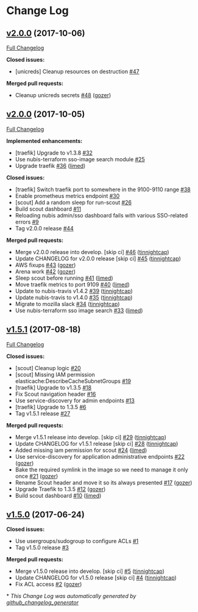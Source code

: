 # Change Log

## [v2.0.0](https://github.com/nubisproject/nubis-sso/tree/v2.0.0) (2017-10-06)
[Full Changelog](https://github.com/nubisproject/nubis-sso/compare/v2.0.0...v2.0.0)

**Closed issues:**

- \[unicreds\] Cleanup resources on destruction [\#47](https://github.com/nubisproject/nubis-sso/issues/47)

**Merged pull requests:**

- Cleanup unicreds secrets [\#48](https://github.com/nubisproject/nubis-sso/pull/48) ([gozer](https://github.com/gozer))

## [v2.0.0](https://github.com/nubisproject/nubis-sso/tree/v2.0.0) (2017-10-05)
[Full Changelog](https://github.com/nubisproject/nubis-sso/compare/v1.5.1...v2.0.0)

**Implemented enhancements:**

- \[traefik\] Upgrade to v1.3.8 [\#32](https://github.com/nubisproject/nubis-sso/issues/32)
- Use nubis-terraform sso-image search module [\#25](https://github.com/nubisproject/nubis-sso/issues/25)
- Upgrade traefik [\#36](https://github.com/nubisproject/nubis-sso/pull/36) ([limed](https://github.com/limed))

**Closed issues:**

- \[traefik\] Switch traefik port to somewhere in the 9100-9110 range [\#38](https://github.com/nubisproject/nubis-sso/issues/38)
- Enable prometheus metrics endpoint [\#30](https://github.com/nubisproject/nubis-sso/issues/30)
- \[scout\] Add a random sleep for run-scout [\#26](https://github.com/nubisproject/nubis-sso/issues/26)
- Build scout dashboard [\#11](https://github.com/nubisproject/nubis-sso/issues/11)
- Reloading nubis admin/sso dashboard fails with various SSO-related errors [\#9](https://github.com/nubisproject/nubis-sso/issues/9)
- Tag v2.0.0 release [\#44](https://github.com/nubisproject/nubis-sso/issues/44)

**Merged pull requests:**

- Merge v2.0.0 release into develop. \[skip ci\] [\#46](https://github.com/nubisproject/nubis-sso/pull/46) ([tinnightcap](https://github.com/tinnightcap))
- Update CHANGELOG for v2.0.0 release \[skip ci\] [\#45](https://github.com/nubisproject/nubis-sso/pull/45) ([tinnightcap](https://github.com/tinnightcap))
- AWS fixups [\#43](https://github.com/nubisproject/nubis-sso/pull/43) ([gozer](https://github.com/gozer))
- Arena work [\#42](https://github.com/nubisproject/nubis-sso/pull/42) ([gozer](https://github.com/gozer))
- Sleep scout before running [\#41](https://github.com/nubisproject/nubis-sso/pull/41) ([limed](https://github.com/limed))
- Move traefik metrics to port 9109 [\#40](https://github.com/nubisproject/nubis-sso/pull/40) ([limed](https://github.com/limed))
- Update to nubis-travis v1.4.2 [\#39](https://github.com/nubisproject/nubis-sso/pull/39) ([tinnightcap](https://github.com/tinnightcap))
- Update nubis-travis to v1.4.0 [\#35](https://github.com/nubisproject/nubis-sso/pull/35) ([tinnightcap](https://github.com/tinnightcap))
- Migrate to mozilla slack [\#34](https://github.com/nubisproject/nubis-sso/pull/34) ([tinnightcap](https://github.com/tinnightcap))
- Use nubis-terraform sso image search [\#33](https://github.com/nubisproject/nubis-sso/pull/33) ([limed](https://github.com/limed))

## [v1.5.1](https://github.com/nubisproject/nubis-sso/tree/v1.5.1) (2017-08-18)
[Full Changelog](https://github.com/nubisproject/nubis-sso/compare/v1.5.0...v1.5.1)

**Closed issues:**

- \[scout\] Cleanup logic [\#20](https://github.com/nubisproject/nubis-sso/issues/20)
- \[scout\] Missing IAM permission elasticache:DescribeCacheSubnetGroups [\#19](https://github.com/nubisproject/nubis-sso/issues/19)
- \[traefik\] Upgrade to v1.3.5 [\#18](https://github.com/nubisproject/nubis-sso/issues/18)
- Fix Scout navigation header [\#16](https://github.com/nubisproject/nubis-sso/issues/16)
- Use service-discovery for admin endpoints [\#13](https://github.com/nubisproject/nubis-sso/issues/13)
- \[traefik\] Upgrade to 1.3.5 [\#6](https://github.com/nubisproject/nubis-sso/issues/6)
- Tag v1.5.1 release [\#27](https://github.com/nubisproject/nubis-sso/issues/27)

**Merged pull requests:**

- Merge v1.5.1 release into develop. \[skip ci\] [\#29](https://github.com/nubisproject/nubis-sso/pull/29) ([tinnightcap](https://github.com/tinnightcap))
- Update CHANGELOG for v1.5.1 release \[skip ci\] [\#28](https://github.com/nubisproject/nubis-sso/pull/28) ([tinnightcap](https://github.com/tinnightcap))
- Added missing iam permission for scout [\#24](https://github.com/nubisproject/nubis-sso/pull/24) ([limed](https://github.com/limed))
- Use service-discovery for application administrative endpoints [\#22](https://github.com/nubisproject/nubis-sso/pull/22) ([gozer](https://github.com/gozer))
- Bake the required symlink in the image so we need to manage it only once [\#21](https://github.com/nubisproject/nubis-sso/pull/21) ([gozer](https://github.com/gozer))
- Rename Scout header and move it so its always presented [\#17](https://github.com/nubisproject/nubis-sso/pull/17) ([gozer](https://github.com/gozer))
- Upgrade Traefik to 1.3.5 [\#12](https://github.com/nubisproject/nubis-sso/pull/12) ([gozer](https://github.com/gozer))
- Build scout dashboard [\#10](https://github.com/nubisproject/nubis-sso/pull/10) ([limed](https://github.com/limed))

## [v1.5.0](https://github.com/nubisproject/nubis-sso/tree/v1.5.0) (2017-06-24)
**Closed issues:**

- Use usergroups/sudogroup to configure ACLs [\#1](https://github.com/nubisproject/nubis-sso/issues/1)
- Tag v1.5.0 release [\#3](https://github.com/nubisproject/nubis-sso/issues/3)

**Merged pull requests:**

- Merge v1.5.0 release into develop. \[skip ci\] [\#5](https://github.com/nubisproject/nubis-sso/pull/5) ([tinnightcap](https://github.com/tinnightcap))
- Update CHANGELOG for v1.5.0 release \[skip ci\] [\#4](https://github.com/nubisproject/nubis-sso/pull/4) ([tinnightcap](https://github.com/tinnightcap))
- Fix ACL access [\#2](https://github.com/nubisproject/nubis-sso/pull/2) ([gozer](https://github.com/gozer))



\* *This Change Log was automatically generated by [github_changelog_generator](https://github.com/skywinder/Github-Changelog-Generator)*